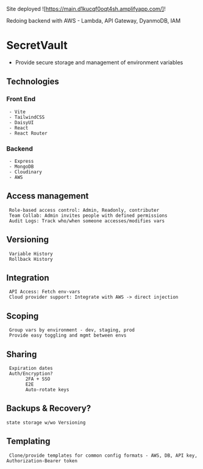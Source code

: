 Site deployed ![https://main.d1kucqf0oqt4sh.amplifyapp.com/]!

Redoing backend with AWS - Lambda, API Gateway, DyanmoDB, IAM



# SecretVault
- Provide secure storage and management of environment variables

## Technologies
### Front End
     - Vite
     - TailwindCSS
     - DaisyUI
     - React
     - React Router

### Backend
     - Express
     - MongoDB
     - Cloudinary
     - AWS

## Access management
     Role-based access control: Admin, Readonly, contributer
     Team Collab: Admin invites people with defined permissions
     Audit Logs: Track who/when someone accesses/modifies vars 

## Versioning
     Variable History
     Rollback History

## Integration
     API Access: Fetch env-vars
     Cloud provider support: Integrate with AWS -> direct injection

## Scoping
     Group vars by environment - dev, staging, prod
     Provide easy toggling and mgmt between envs

## Sharing
     Expiration dates
     Auth/Encryption? 
           2FA + SSO
           E2E
           Auto-rotate keys

## Backups & Recovery?
    state storage w/wo Versioning

## Templating
     Clone/provide templates for common config formats - AWS, DB, API key, Authorization-Bearer token
